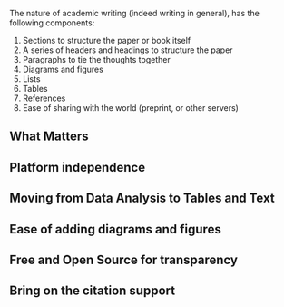 The nature of academic writing (indeed writing in general), has the following components:

1. Sections to structure the paper or book itself
2. A series of headers and headings to structure the paper 
2. Paragraphs to tie the thoughts together
3. Diagrams and figures
4. Lists 
5. Tables
6. References
7. Ease of sharing with the world (preprint, or other servers)

## What Matters

## Platform independence

## Moving from Data Analysis to Tables and Text

## Ease of adding diagrams and figures

## Free and Open Source for transparency

## Bring on the citation support